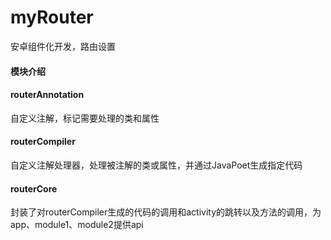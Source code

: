 # myRouter
 安卓组件化开发，路由设置  
#### 模块介绍  
####  routerAnnotation  
自定义注解，标记需要处理的类和属性  
#### routerCompiler  
自定义注解处理器，处理被注解的类或属性，并通过JavaPoet生成指定代码  
#### routerCore  
封装了对routerCompiler生成的代码的调用和activity的跳转以及方法的调用，为app、module1、module2提供api
